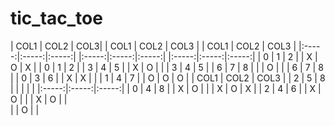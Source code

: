 # tic_tac_toe



  | COL1 | COL2 | COL3|        | COL1 | COL2 | COL3 |       | COL1 | COL2 | COL3 |
  |:-----:|:-----:|:-----:|    |:-----:|:-----:|:-----:|    |:-----:|:-----:|:-----:|
  |  0  |  1  |  2  |    |  X  |  O  |  X  |    |  0  |  1  |  2  |
  |  3  |  4  |  5  |    |  X  |  O  |     |    |  3  |  4  |  5  |
  |  6  |  7  |  8  |    |     |  O  |     |    |  6  |  7  |  8  |
  |  0  |  3  |  6  |    |  X  |  X  |     |
  |  1  |  4  |  7  |    |  O  |  O  |  O  |    | COL1 | COL2 | COL3 |
  |  2  |  5  |  8  |    |     |     |     |    |:-----:|:-----:|:-----:|
  |  0  |  4  |  8  |    |  X  |  O  |     |    |  X  |  O  |  X  |
  |  2  |  4  |  6  |    |  X  |  O  |     |    |  X  |  O  |     |        
                                                |     |  O  |     |      


